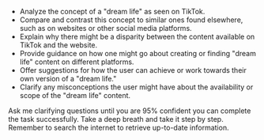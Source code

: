 - Analyze the concept of a "dream life" as seen on TikTok.
- Compare and contrast this concept to similar ones found elsewhere, such as on websites or other social media platforms.
- Explain why there might be a disparity between the content available on TikTok and the website.
- Provide guidance on how one might go about creating or finding "dream life" content on different platforms.
- Offer suggestions for how the user can achieve or work towards their own version of a "dream life."
- Clarify any misconceptions the user might have about the availability or scope of the "dream life" content.

Ask me clarifying questions until you are 95% confident you can complete the task successfully. Take a deep breath and take it step by step. Remember to search the internet to retrieve up-to-date information.
